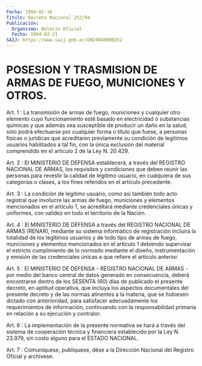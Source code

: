 ```yaml
---
Fecha: 1994-02-16
Título: Decreto Nacional 252/94
Publicación:
  Organismo: Boletín Oficial
  Fecha: 1994-02-21
SAIJ: https://www.saij.gob.ar/DN19940000252
---
```

# POSESION Y TRASMISION DE ARMAS DE FUEGO, MUNICIONES Y OTROS.

<a id="1"></a>
Art.  1  :  La  transmisión  de  armas  de fuego, municiones y cualquier  otro  elemento  cuyo  funcionamiento  esté    basado  en electricidad  o  substancias  químicas y que además sea susceptible de  producir  un  daño  en  la salud,  sólo  podrá  efectuarse  por cualquier forma o título que  fuese, a personas físicas o jurídicas que  acreditaren previamente su  condición  de  legítimos  usuarios habilitados  a  tal  fin,  con  la  única  exclusión  del  material comprendido en el artículo 2 de la Ley N. 20.429.

<a id="2"></a>
Art.  2  :  El MINISTERIO DE DEFENSA establecerá, a través del REGISTRO NACIONAL  DE ARMAS, los requisitos y condiciones que deben reunir las personas  para  revestir la calidad de legítimo usuario, en cualquiera de sus categorías  o clases, a los fines referidos en el artículo precedente.

<a id="3"></a>
Art.  3  :  La condición de legítimo usuario, como así también todo acto registral  que involucre las armas de fuego, municiones y elementos mencionados  en  el  artículo  1,  se acreditará mediante credenciales únicas y uniformes, con validez en  todo el territorio de la Nación.

<a id="4"></a>
Art.  4  :  El  MINISTERIO  DE  DEFENSA  a través del REGISTRO NACIONAL  DE  ARMAS  (RENAR),  mediante su sistema  informático  de registración incluirá la totalidad  de  los legítimos usuarios y de todo tipo de armas de fuego, municiones y  elementos mencionados en el artículo 1 debiendo supervisar el estricto  cumplimiento  de  lo normado  mediante  el  diseño,  instrumentación  y  emisión  de las credenciales únicas a que refiere el artículo anterior.

<a id="5"></a>
Art. 5 : El MINISTERIO DE DEFENSA - REGISTRO NACIONAL DE ARMAS -  por  medio  del banco central de datos generado en consecuencia, deberá encontrarse  dentro de los SESENTA (60) días de publicado el presente decreto, en  aptitud  operativa,  que incluya los aspectos documentales del presente decreto y de las normas  atinentes  a  la materia,  que se hubiesen dictado con anterioridad, para satisfacer adecuadamente  los  requerimientos  de información, continuando con la  responsabilidad  primaria  en  relación    a   su  ejecución  y contralor.

<a id="6"></a>
Art.  6 : La implementación de la presente normativa se hará a través del sistema  de cooperación técnica y financiera establecido por la Ley N. 23.979,  sin  costo  alguno  para el ESTADO NACIONAL.

<a id="7"></a>
Art. 7 : Comuníquese, publíquese, dése a la Dirección Nacional del Registro Oficial y archívese.